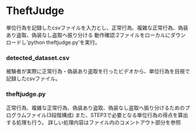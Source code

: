 # TheftJudge
単位行為を記録したcsvファイルを入力とし、正常行為、複雑な正常行為、偽装あり盗取、偽装なし盗取へ振り分ける
動作確認:2ファイルをローカルにダウンロードし'python theftjudge.py'を実行。

### detected_dataset.csv
被験者が実際に正常行為・偽装あり盗取を行ったビデオから、単位行為を目視で記録したcsvファイル。

### theftjudge.py
正常行為、複雑な正常行為、偽装あり盗取、偽装なし盗取へ振り分けるためのプログラムファイル(3段階構成)
また、STEP3で必要となる単位行為の得点を算出する処理も行う。
詳しい処理内容はファイル内のコメントアウト部分を参照
